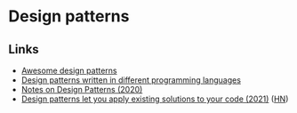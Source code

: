 # Design patterns

## Links

- [Awesome design patterns](https://github.com/DovAmir/awesome-design-patterns)
- [Design patterns written in different programming languages](https://github.com/ZoranPandovski/design-patterns)
- [Notes on Design Patterns (2020)](https://vladris.com/blog/2020/12/10/notes-on-design-patterns.html)
- [Design patterns let you apply existing solutions to your code (2021)](https://stackoverflow.blog/2021/10/13/why-solve-a-problem-twice-design-patterns-let-you-apply-existing-solutions-to-your-code/) ([HN](https://news.ycombinator.com/item?id=28860861))
